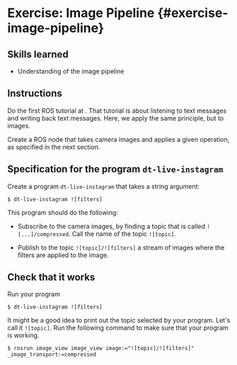# Exercise: Image Pipeline {#exercise-image-pipeline}

## Skills learned

* Understanding of the image pipeline

##

## Instructions

Do the first ROS tutorial at [](#ros-python-howto).
That tutorial is about listening to text messages and writing back
text messages. Here, we apply the same principle, but to images.

Create a ROS node that takes camera images and applies a given operation,
as specified in the next section.


## Specification for the program `dt-live-instagram`

Create a program `dt-live-instagram` that takes a string argument:

    $ dt-live-instagram ![filters]

This program should do the following:

- Subscribe to the camera images, by finding
a topic that is called `![...]/compressed`. Call the name of the
topic `![topic]`.

- Publish to the topic `![topic]/![filters]` a stream of images
where the filters are applied to the image.


## Check that it works

Run your program

    $ dt-live-instagram ![filters]

It might be a good idea to print out the topic selected by your program. Let's
call it `![topic]`. Run the following command to make sure that your program is working.

    $ rosrun image_view image_view image:="![topic]/![filters]" _image_transport:=compressed
